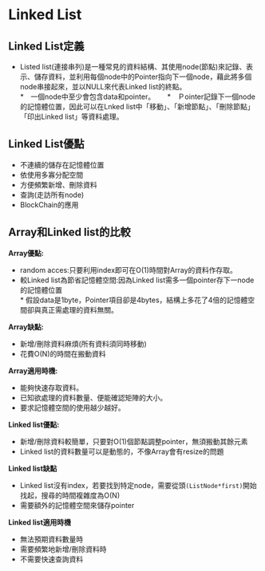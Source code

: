 # Linked List
## Linked List定義
* Listed list(連接串列)是一種常見的資料結構、其使用node(節點)來記錄、表示、儲存資料，並利用每個node中的Pointer指向下一個node，藉此將多個node串接起來，並以NULL來代表Linked list的終點。  
*　一個node中至少會包含data和pointer。　　
*　Ｐointer記錄下一個node的記憶體位置，因此可以在Lnked list中「移動」、「新增節點」、「刪除節點」「印出Linked list」等資料處理。  
  
## Linked List優點
* 不連續的儲存在記憶體位置  
* 依使用多寡分配空間  
* 方便頻繁新增、刪除資料 
* 查詢(走訪所有node)  
* BlockChain的應用  
  
## Array和Linked list的比較
**Array優點:**  
  
* random acces:只要利用index即可在O(1)時間對Array的資料作存取。  
* 較Linked list為節省記憶體空間:因為Linked list需多一個pointer存下一node的記憶體位置   
      * 假設data是1byte，Pointer項目卻是4bytes，結構上多花了4倍的記憶體空間卻與真正需處理的資料無關。  
      
**Array缺點:**  

* 新增/刪除資料麻煩(所有資料須同時移動)  
* 花費O(N)的時間在搬動資料  
  
**Array適用時機:**  
  
* 能夠快速存取資料。  
* 已知欲處理的資料數量、便能確認矩陣的大小。  
* 要求記憶體空間的使用越少越好。  
  
**Linked list優點:**  
  
* 新增/刪除資料較簡單，只要對O(1)個節點調整pointer，無須搬動其餘元素  
* Linked list的資料數量可以是動態的，不像Array會有resize的問題  
  
**Linked list缺點**  
  
* Linked list沒有index，若要找到特定node，需要從頭```(ListNode*first)```開始找起，搜尋的時間複雜度為O(N)  
* 需要額外的記憶體空間來儲存pointer   
  
**Linked list適用時機**  
  
* 無法預期資料數量時  
* 需要頻繁地新增/刪除資料時  
* 不需要快速查詢資料
